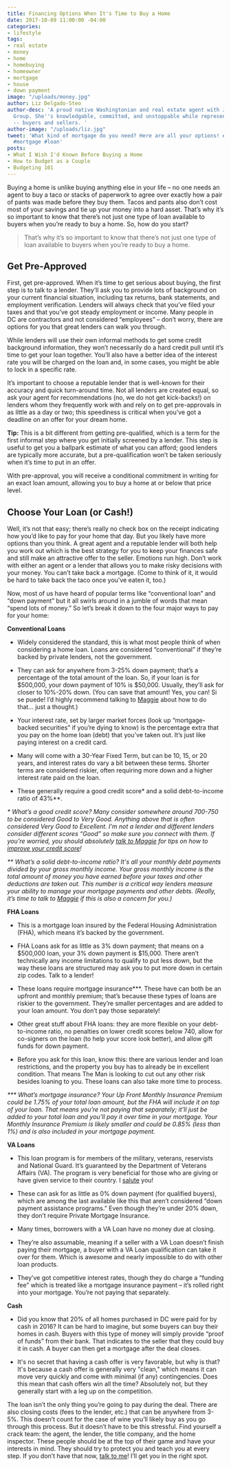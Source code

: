 ```yaml
---
title: Financing Options When It's Time to Buy a Home
date: 2017-10-09 11:00:00 -04:00
categories:
- lifestyle
tags:
- real estate
- money
- home
- homebuying
- homeowner
- mortgage
- house
- down payment
image: "/uploads/money.jpg"
author: Liz Delgado-Steo
author-desc: 'A proud native Washingtonian and real estate agent with Jason Martin
  Group. She''s knowledgable, committed, and unstoppable while representing her clients
  -- buyers and sellers. '
author-image: "/uploads/liz.jpg"
tweet: 'What kind of mortgage do you need? Here are all your options! #homebuying
  #mortgage #loan'
posts:
- What I Wish I'd Known Before Buying a Home
- How to Budget as a Couple
- Budgeting 101
---
```


Buying a home is unlike buying anything else in your life – no one needs an agent to buy a taco or stacks of paperwork to agree over exactly how a pair of pants was made before they buy them.  Tacos and pants also don’t cost most of your savings and tie up your money into a hard asset. That’s why it’s so important to know that there’s not just one type of loan available to buyers when you’re ready to buy a home.  So, how do you start?

> That’s why it’s so important to know that there’s not just one type of loan available to buyers when you’re ready to buy a home.

## Get Pre-Approved

First, get pre-approved.  When it’s time to get serious about buying, the first step is to talk to a lender. They’ll ask you to provide lots of background on your current financial situation, including tax returns, bank statements, and employment verification.  Lenders will always check that you’ve filed your taxes and that you’ve got steady employment or income.  Many people in DC are contractors and not considered “employees” – don’t worry, there are options for you that great lenders can walk you through.

While lenders will use their own informal methods to get some credit background information, they won’t necessarily do a hard credit pull until it’s time to get your loan together.  You'll also have a better idea of the interest rate you will be charged on the loan and, in some cases, you might be able to lock in a specific rate.

It’s important to choose a reputable lender that is well-known for their accuracy and quick turn-around time.  Not all lenders are created equal, so ask your agent for recommendations (no, we do not get kick-backs!) on lenders whom they frequently work with and rely on to get pre-approvals in as little as a day or two; this speediness is critical when you’ve got a deadline on an offer for your dream home.

**Tip:** This is a bit different from getting pre-qualified, which is a term for the first informal step where you get initially screened by a lender.  This step is useful to get you a ballpark estimate of what you can afford; good lenders are typically more accurate, but a pre-qualification won’t be taken seriously when it’s time to put in an offer.

With pre-approval, you will receive a conditional commitment in writing for an exact loan amount, allowing you to buy a home at or below that price level.

## Choose Your Loan (or Cash!)

Well, it’s not that easy; there’s really no check box on the receipt indicating how you’d like to pay for your home that day.  But you likely have more options than you think.  A great agent and a reputable lender will both help you work out which is the best strategy for you to keep your finances safe and still make an attractive offer to the seller.  Emotions run high.  Don’t work with either an agent or a lender that allows you to make risky decisions with your money.  You can’t take back a mortgage. (Come to think of it, it would be hard to take back the taco once you’ve eaten it, too.)

Now, most of us have heard of popular terms like “conventional loan” and “down payment” but it all swirls around in a jumble of words that mean “spend lots of money.”  So let’s break it down to the four major ways to pay for your home:

**Conventional Loans**

* Widely considered the standard, this is what most people think of when considering a home loan.  Loans are considered “conventional” if they’re backed by private lenders, not the government.

* They can ask for anywhere from 3-25% down payment; that’s a percentage of the total amount of the loan.  So, if your loan is for $500,000, your down payment of 10% is $50,000. Usually, they’ll ask for closer to 10%-20% down. (You can save that amount! Yes, you can!  Si se puede!  I’d highly recommend talking to [Maggie](http://www.maggiegermano.com) about how to do that… just a thought.)

* Your interest rate, set by larger market forces (look up “mortgage-backed securities” if you’re dying to know) is the percentage extra that you pay on the home loan (debt) that you’ve taken out.  It’s just like paying interest on a credit card.

* Many will come with a 30-Year Fixed Term, but can be 10, 15, or 20 years, and interest rates do vary a bit between these terms.  Shorter terms are considered riskier, often requiring more down and a higher interest rate paid on the loan.

* These generally require a good credit score\* and a solid debt-to-income ratio of 43%\*\*.

*\* What’s a good credit score? Many consider somewhere around 700-750 to be considered Good to Very Good. Anything above that is often considered Very Good to Excellent. I’m not a lender and different lenders consider different scores “Good” so make sure you connect with them. If you’re worried, you should absolutely [talk to Maggie](http://www.maggiegermano.com/coaching) for tips on how to [improve your credit score](https://www.maggiegermano.com/blog/care-about-your-credit-score)!*

*\*\* What’s a solid debt-to-income ratio? It's all your monthly debt payments divided by your gross monthly income. Your gross monthly income is the total amount of money you have earned before your taxes and other deductions are taken out. This number is a critical way lenders measure your ability to manage your mortgage payments and other debts. (Really, it’s time to talk to [Maggie](http://www.maggiegermano.com/coaching) if this is also a concern for you.)*

**FHA Loans**

* This is a mortgage loan insured by the Federal Housing Administration (FHA), which means it’s backed by the government.

* FHA Loans ask for as little as 3% down payment; that means on a $500,000 loan, your 3% down payment is $15,000. There aren’t technically any income limitations to qualify to put less down, but the way these loans are structured may ask you to put more down in certain zip codes. Talk to a lender!

* These loans require mortgage insurance\*\*\*.  These have can both be an upfront and monthly premium; that’s because these types of loans are riskier to the government. They’re smaller percentages and are added to your loan amount.  You don’t pay those separately!

* Other great stuff about FHA loans: they are more flexible on your debt-to-income ratio, no penalties on lower credit scores below 740, allow for co-signers on the loan (to help your score look better), and allow gift funds for down payment.

* Before you ask for this loan, know this: there are various lender and loan restrictions, and the property you buy has to already be in excellent condition.  That means The Man is looking to cut out any other risk besides loaning to you. These loans can also take more time to process.

*\*\*\* What’s mortgage insurance? Your Up Front Monthly Insurance Premium could be 1.75% of your total loan amount, but the FHA will include it on top of your loan. That means you’re not paying that separately; it’ll just be added to your total loan and you’ll pay it over time in your mortgage. Your Monthly Insurance Premium is likely smaller and could be 0.85% (less than 1%) and is also included in your mortgage payment.*

**VA Loans**

* This loan program is for members of the military, veterans, reservists and National Guard. It’s guaranteed by the Department of Veterans Affairs (VA). The program is very beneficial for those who are giving or have given service to their country. I [salute](https://www.youtube.com/watch?v=Kjpa0SMOug0) you!

* These can ask for as little as 0% down payment (for qualified buyers), which are among the last available like this that aren’t considered “down payment assistance programs.” Even though they’re under 20% down, they don’t require Private Mortgage Insurance.

* Many times, borrowers with a VA Loan have no money due at closing.

* They’re also assumable, meaning if a seller with a VA Loan doesn’t finish paying their mortgage, a buyer with a VA Loan qualification can take it over for them.  Which is awesome and nearly impossible to do with other loan products.

* They’ve got competitive interest rates, though they do charge a “funding fee” which is treated like a mortgage insurance payment – it’s rolled right into your mortgage.  You’re not paying that separately.

**Cash**

* Did you know that 20% of all homes purchased in DC were paid for by cash in 2016?  It can be hard to imagine, but some buyers can buy their homes in cash.  Buyers with this type of money will simply provide “proof of funds” from their bank. That indicates to the seller that they could buy it in cash. A buyer can then get a mortgage after the deal closes.

* It's no secret that having a cash offer is very favorable, but why is that? It's because a cash offer is generally very "clean," which means it can move very quickly and come with minimal (if any) contingencies. Does this mean that cash offers win all the time? Absolutely not, but they generally start with a leg up on the competition.

The loan isn’t the only thing you’re going to pay during the deal.  There are also closing costs (fees to the lender, etc.) that can be anywhere from 3-5%.  This doesn’t count for the case of wine you’ll likely buy as you go through this process.  But it doesn’t have to be this stressful.  Find yourself a crack team: the agent, the lender, the title company, and the home inspector.  These people should be at the top of their game and have your interests in mind.  They should try to protect you and teach you at every step.  If you don’t have that now, [talk to me](mailto:liz@jasonmartingroup.com)!  I’ll get you in the right spot.